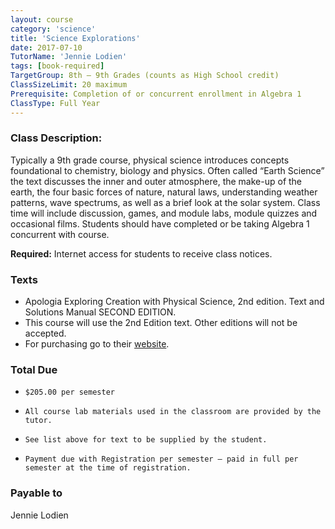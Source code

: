 ```yaml
---
layout: course
category: 'science'
title: 'Science Explorations'
date: 2017-07-10
TutorName: 'Jennie Lodien'
tags: [book-required]
TargetGroup: 8th – 9th Grades (counts as High School credit)
ClassSizeLimit: 20 maximum
Prerequisite: Completion of or concurrent enrollment in Algebra 1
ClassType: Full Year
---
```


### Class Description:
Typically a 9th grade course, physical science introduces concepts foundational to chemistry, biology and physics.  Often called “Earth Science” the text discusses the inner and outer atmosphere, the make-up of the earth, the four basic forces of nature, natural laws, understanding weather patterns, wave spectrums, as well as a brief look at the solar system.  Class time will include discussion, games, and module labs, module quizzes and occasional films.  Students should have completed or be taking Algebra 1 concurrent with course.

**Required:** Internet access for students to receive class notices.

### Texts
* Apologia Exploring Creation with Physical Science, 2nd edition. Text and Solutions Manual SECOND EDITION. 
* This course will use the 2nd Edition text. Other editions will not be accepted. 
* For purchasing go to their [website](http://www.highschoolscience.com/). 

### Total Due

*     $205.00 per semester              
*     All course lab materials used in the classroom are provided by the tutor. 
*     See list above for text to be supplied by the student.
*     Payment due with Registration per semester – paid in full per semester at the time of registration.


### Payable to
Jennie Lodien